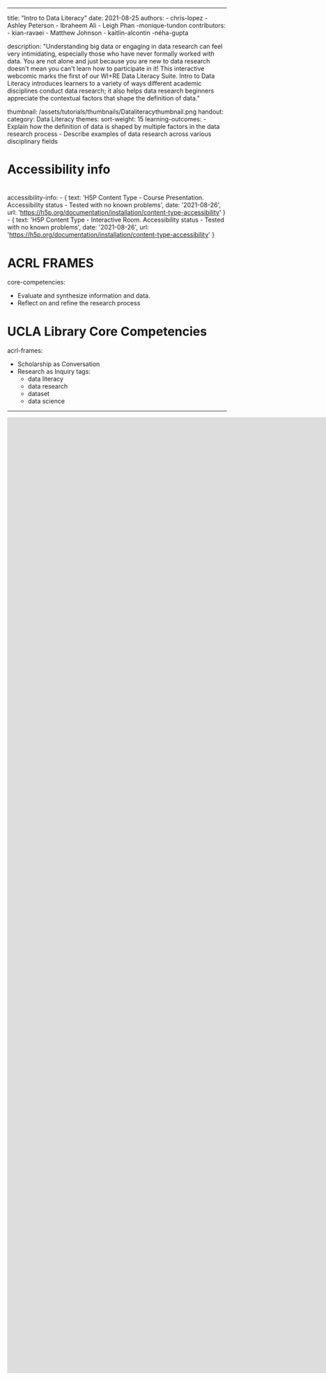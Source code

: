 ---
title:  "Intro to Data Literacy"
date:   2021-08-25
authors:
    - chris-lopez
    - Ashley Peterson
    - Ibraheem Ali
    - Leigh Phan
    -monique-tundon
contributors:
    - kian-ravaei
    - Matthew Johnson
    - kaitlin-alcontin
    -néha-gupta

description: "Understanding big data or engaging in data research can feel very intimidating, especially those who have never formally worked with data. You are not alone and just because you are new to data research doesn't mean you can't learn how to participate in it! This interactive webcomic marks the first of our WI+RE Data Literacy Suite. Intro to Data Literacy introduces learners to a variety of ways different academic disciplines conduct data research; it also helps data research beginners appreciate the contextual factors that shape the definition of data."

thumbnail: /assets/tutorials/thumbnails/Dataliteracythumbnail.png
handout:
category: Data Literacy
themes: 
sort-weight: 15
learning-outcomes:
    - Explain how the definition of data is shaped by multiple factors in the data research process
    - Describe examples of data research across various disciplinary fields
# ######
# Accessibility info
# ######
accessibility-info:
    - { text: 'H5P Content Type - Course Presentation. Accessibility status - Tested with no known problems', date: '2021-08-26', url: 'https://h5p.org/documentation/installation/content-type-accessibility' }
    - { text: 'H5P Content Type - Interactive Room. Accessibility status - Tested with no known problems', date: '2021-08-26', url: 'https://h5p.org/documentation/installation/content-type-accessibility' }
 # ACRL FRAMES
core-competencies:
 - Evaluate and synthesize information and data.
 - Reflect on and refine the research process
# UCLA Library Core Competencies
acrl-frames:
 - Scholarship as Conversation
 - Research as Inquiry
tags:
    - data literacy
    - data research
    - dataset
    - data science
  ---
<iframe src="https://ccle.ucla.edu/mod/hvp/embed.php?id=3833277" width="1559" height="2193" frameborder="0" allowfullscreen="allowfullscreen" title="UCLA Library Data Literacy Series"></iframe><script src="https://ccle.ucla.edu/mod/hvp/library/js/h5p-resizer.js" charset="UTF-8"></script>
